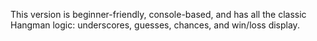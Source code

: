 This version is beginner-friendly, console-based, and has all the classic Hangman logic: underscores, guesses, chances, and win/loss display.
